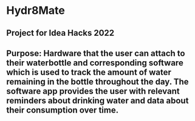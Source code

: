 # Hydr8Mate

## Project for Idea Hacks 2022

## Purpose: Hardware that the user can attach to their waterbottle and corresponding software which is used to track the amount of water remaining in the bottle throughout the day. The software app provides the user with relevant reminders about drinking water and data about their consumption over time.
